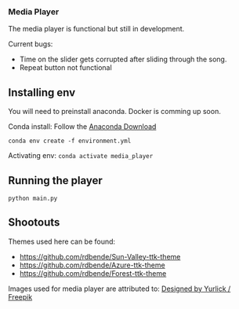 ### Media Player 

The media player is functional but still in development. 

Current bugs:
- Time on the slider gets corrupted after sliding through the song. 
- Repeat button not functional

## Installing env

You will need to preinstall anaconda. Docker is comming up soon. 

Conda install:
Follow the <a href="https://docs.conda.io/projects/conda/en/latest/user-guide/install/index.html">Anaconda Download</a>

```conda env create -f environment.yml```

Activating env:
```conda activate media_player```

## Running the player

```python main.py```

## Shootouts

Themes used here can be found:
- https://github.com/rdbende/Sun-Valley-ttk-theme
- https://github.com/rdbende/Azure-ttk-theme
- https://github.com/rdbende/Forest-ttk-theme

Images used for media player are attributed to:
<a href="http://www.freepik.com">Designed by Yurlick / Freepik</a>
